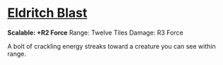 # [Eldritch Blast](Player%20Handbook/Spells/Primary/Eldritch%20Blast.md)
**Scalable: +R2 Force**
Range: Twelve Tiles
Damage: R3 Force

A bolt of crackling energy streaks toward a creature you can see within range.